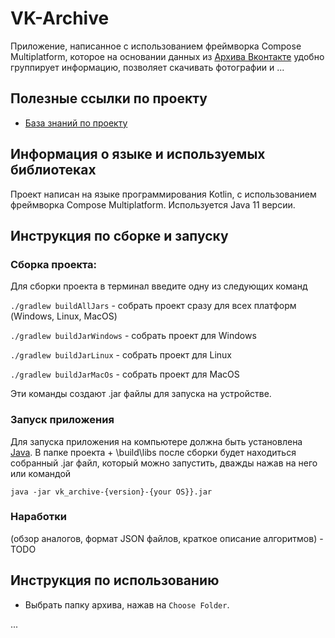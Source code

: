 # VK-Archive
Приложение, написанное с использованием фреймворка Compose Multiplatform, которое на основании данных из [Архива Вконтакте](https://vk.com/data_protection?section=rules&scroll_to_archive=1) удобно группирует информацию, позволяет скачивать фотографии и ...

## Полезные ссылки по проекту 
  - [База знаний по проекту](https://miro.com/app/board/uXjVPjK_iOw=/?share_link_id=115273625923)

## Информация о языке и используемых библиотеках
Проект написан на языке программирования Kotlin, с использованием фреймворка Compose Multiplatform. Используется Java 11 версии.

## Инструкция по сборке и запуску
### Сборка проекта:
Для сборки проекта в терминал введите одну из следующих команд

```./gradlew buildAllJars``` - собрать проект сразу для всех платформ (Windows, Linux, MacOS)

```./gradlew buildJarWindows``` - собрать проект для Windows

```./gradlew buildJarLinux``` - собрать проект для Linux

```./gradlew buildJarMacOs``` - собрать проект для MacOS

Эти команды создают .jar файлы для запуска на устройстве.

### Запуск приложения
Для запуска приложения на компьютере должна быть установлена [Java](https://www.java.com/ru/download/manual.jsp). В папке проекта + \build\libs после сборки будет находиться собранный .jar файл, который можно запустить, дважды нажав на него или командой 

```java -jar vk_archive-{version}-{your OS}}.jar```

### Наработки 
(обзор аналогов, формат JSON файлов, краткое описание алгоритмов) - TODO

## Инструкция по использованию
- Выбрать папку архива, нажав на `Choose Folder`.

...